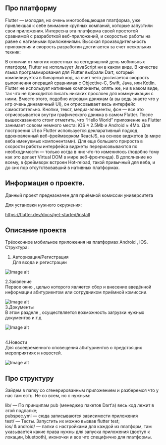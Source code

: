 ## Про платформу 

Flutter — молодая, но очень многообещающая платформа, уже привлекшая к себе внимание крупных компаний, которые запустили свои приложения. Интересна эта платформа своей простотой сравнимой с разработкой веб-приложений, и скоростью работы на равне с нативными приложениями. Высокая производительность приложения и скорость разработки достигается за счет нескольких техник:

В отличии от многих известных на сегодняшний день мобильных платформ, Flutter не использует JavaScript ни в каком виде. В качестве языка программирования для Flutter выбрали Dart, который компилируется в бинарный код, за счет чего достигается скорость выполнения операций сравнимая с Objective-C, Swift, Java, или Kotlin.
Flutter не использует нативные компоненты, опять же, ни в каком виде, так что не приходится писать никаких прослоек для коммуникации с ними. Вместо этого, подобно игровым движкам (а вы ведь знаете что у игр очень динамичный UI), он отрисовывает весь интерфейс самостоятельно. Кнопки, текст, медиа-элементы, фон — все это отрисовывается внутри графического движка в самом Flutter. После вышесказанного стоит отметить, что “Hello World” приложение на Flutter занимает совсем немного места: iOS ≈ 2.5Mb и Android ≈ 4Mb.
Для построения UI во Flutter используется декларативный подход, вдохновленный веб-фреймворком ReactJS, на основе виджетов (в мире веба именуемых компонентами). Для еще большего прироста в скорости работы интерфейса виджеты перерисовываются по необходимости — только когда в них что-то изменилось (подобно тому как это делает Virtual DOM в мире веб-фронтенда).
В дополнение ко всему, в фреймворк встроен Hot-reload, такой привычный для веба, и до сих пор отсутствовавший в нативных платформах.

## Информация о проекте. 

Данный проект предназначен для приёмной комиссии университета

Для установки нужного окружения:

https://flutter.dev/docs/get-started/install

## Описание проекта

Трёхоконное мобильное приложения на платформах Android , IOS. <br>
Структура:<br>
1. Авторизация/Регистрация <br>
Для входа и регистрации <br>

![Image alt](https://github.com/enderoasis/admissionApp/blob/master/assets/pic0.JPG)


2.Заявление<br>
Первое окно , целью которого является сбор и внесение введённой информации абитуриентом или сотрудником приёмной комиссии.
<br>

![Image alt](https://github.com/enderoasis/admissionApp/blob/master/assets/pic1.JPG)
<br>
3.Документы<br>
В этом разделе , осуществляется возможность загрузки нужных документов и.т.д <br>

![Image alt](https://github.com/enderoasis/admissionApp/blob/master/assets/pic2.JPG)

<br>
4.Новости<br>
Для своевременного оповещения абитуриентов о предстоящих мероприятиях и новостей.
<br>

![Image alt](https://github.com/enderoasis/admissionApp/blob/master/assets/pic3.JPG)

## Про структуру

Зайдем в папку со сгенерированным приложением и разберемся что у нас там есть. Не со всем, но с нужным: <br>


lib/ — По принципам pub (менеджер пакетов Dart’а) весь код лежит в этой подпапке;<br>
pubspec.yml — сюда записываются зависимости приложения<br>
test/ — Тесты. Запустить их можно вызвав flutter test;<br>
ios/ & android/ — папки с настройками для каждой из платформ, там указывается какие права нужны для запуска приложения (доступ к<br> локации, bluetooth), иконочки и все что специфично для платформы.<br>
